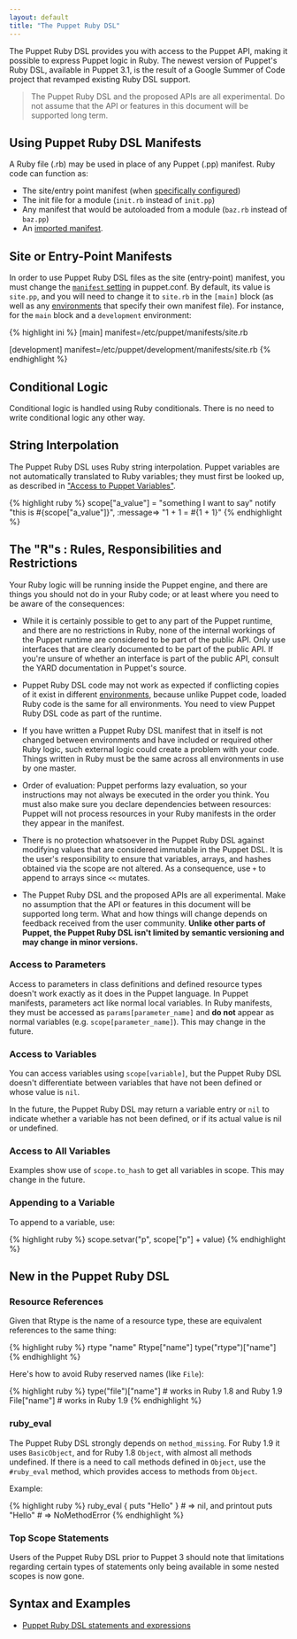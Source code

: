 ```yaml
---
layout: default
title: "The Puppet Ruby DSL"
---
```


[import]: ./lang_import.html
[manifest_setting]: /references/3.1.latest/configuration.html#manifest
[environments]: /guides/environment.html

The Puppet Ruby DSL provides you with access to the Puppet API, making it possible to express Puppet logic in Ruby. The newest version of Puppet's Ruby DSL, available in Puppet 3.1, is the result of a Google Summer of Code project that revamped existing Ruby DSL support. 

> The Puppet Ruby DSL and the proposed APIs are all experimental. Do not assume that the API or features in this document will be supported long term. 

## Using Puppet Ruby DSL Manifests

A Ruby file (.rb) may be used in place of any Puppet (.pp) manifest. Ruby code can function as:

- The site/entry point manifest (when [specifically configured](#site_or_entry_point_manifests))
- The init file for a module (`init.rb` instead of `init.pp`)
- Any manifest that would be autoloaded from a module (`baz.rb` instead of `baz.pp`)
- An [imported manifest][import].

## Site or Entry-Point Manifests

In order to use Puppet Ruby DSL files as the site (entry-point) manifest, you must change the [`manifest` setting][manifest_setting] in puppet.conf. By default, its value is `site.pp`, and you will need to change it to `site.rb` in the `[main]` block (as well as any [environments][] that specify their own manifest file). For instance, for the `main` block and a `development` environment:

{% highlight ini %}
[main]
  manifest=/etc/puppet/manifests/site.rb

[development]
  manifest=/etc/puppet/development/manifests/site.rb
{% endhighlight %}

## Conditional Logic

Conditional logic is handled using Ruby conditionals. There is no need to write conditional logic any other way.

## String Interpolation

The Puppet Ruby DSL uses Ruby string interpolation. Puppet variables are not automatically translated to Ruby variables; they must first be looked up, as described in ["Access to Puppet Variables"](./ruby_dsl_statements_expressions.html#access-to-puppet-variables). 

{% highlight ruby %}
scope["a_value"] = "something I want to say"
notify "this is #{scope["a_value"]}", :message=> "1 + 1 = #{1 + 1}"
{% endhighlight %}

## The "R"s : Rules, Responsibilities and Restrictions

Your Ruby logic will be running inside the Puppet engine, and there are things you should not do in your Ruby code; or at least where you need to be aware of the consequences:

- While it is certainly possible to get to any part of the Puppet runtime, and there are no restrictions in Ruby, none of the internal workings of the Puppet runtime are considered to be part of the public API. Only use interfaces that are clearly documented to be part of the public API.  If you're unsure of whether an interface is part of the public API, consult the YARD documentation in Puppet's source. 

- Puppet Ruby DSL code may not work as expected if conflicting copies of it exist in different [environments][], because unlike Puppet code, loaded Ruby code is the same for all environments. You need to view Puppet Ruby DSL code as part of the runtime.

- If you have written a Puppet Ruby DSL manifest that in itself is not changed between environments and have included or required other Ruby logic, such external logic could create a problem with your code. Things written in Ruby must be the same across all environments in use by one master. 

- Order of evaluation: Puppet performs lazy evaluation, so your instructions may not always be executed in the order you think.
You must also make sure you declare dependencies between resources: Puppet will not process resources in your Ruby manifests in the order they appear in the manifest. 

- There is no protection whatsoever in the Puppet Ruby DSL against modifying values that are considered immutable in the Puppet DSL. It is the user's responsibility to ensure that variables, arrays, and hashes obtained via the scope are not altered. As a consequence, use `+` to append to arrays since `<<` mutates. 

- The Puppet Ruby DSL and the proposed APIs are all experimental. Make no assumption that the API or features in this document will be supported long term. What and how things will change depends on feedback received from the user community. **Unlike other parts of Puppet, the Puppet Ruby DSL isn't limited by semantic versioning and may change in minor versions.**

<!-- Return to this: Eventually point to the published YARD pages -mph --> 

### Access to Parameters

Access to parameters in class definitions and defined resource types doesn't work exactly as it does in the Puppet language. In Puppet manifests, parameters act like normal local variables. In Ruby manifests, they must be accessed as `params[parameter_name]` and **do not** appear as normal variables (e.g. `scope[parameter_name]`). This may change in the future.

### Access to Variables

You can access variables using `scope[variable]`, but the Puppet Ruby DSL doesn't differentiate between variables that have not been defined or whose value is `nil`. 

<!-- Return to this:  How does this interact with variables set to `undef` in the Puppet DSL? Does undef translate to nil?  -->

In the future, the Puppet Ruby DSL may return a variable entry or `nil` to indicate whether a variable has not been defined, or if its actual value is nil or undefined.

### Access to All Variables

Examples show use of `scope.to_hash` to get all variables in scope. This may change in the future.

### Appending to a Variable

To append to a variable, use:

{% highlight ruby %}
scope.setvar("p", scope["p"] + value)
{% endhighlight %}

## New in the Puppet Ruby DSL

### Resource References

Given that Rtype is the name of a resource type, these are equivalent references to the same thing:

{% highlight ruby %}
rtype "name"
Rtype["name"]
type("rtype")["name"]
{% endhighlight %}

Here's how to avoid Ruby reserved names (like `File`):

{% highlight ruby %}
type("file")["name"] # works in Ruby 1.8 and Ruby 1.9
File["name"] # works in Ruby 1.9
{% endhighlight %}

### ruby_eval

The Puppet Ruby DSL strongly depends on `method_missing`. For Ruby 1.9 it uses `BasicObject`, and for Ruby 1.8 `Object`, with almost all methods undefined. If there is a need to call methods defined in `Object`, use the `#ruby_eval` method, which provides access to methods from `Object`.

Example:

{% highlight ruby %}
ruby_eval { puts "Hello" } # => nil, and printout
puts "Hello" # => NoMethodError
{% endhighlight %}

### Top Scope Statements

Users of the Puppet Ruby DSL prior to Puppet 3 should note that limitations regarding certain types of statements only being available in some nested scopes is now gone.

## Syntax and Examples

- [Puppet Ruby DSL statements and expressions](ruby_dsl_statements_expressions.html)
